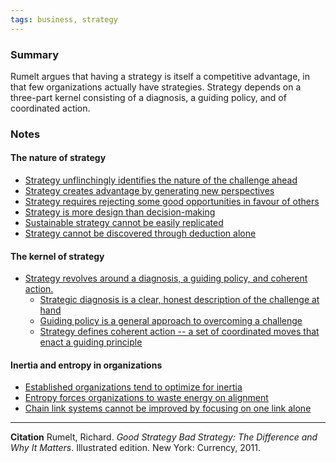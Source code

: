 ```yaml
---
tags: business, strategy
---
```


### Summary

Rumelt argues that having a strategy is itself a competitive advantage, in that few organizations actually have strategies. Strategy depends on a three-part kernel consisting of a diagnosis, a guiding policy, and of coordinated action.

### Notes

#### The nature of strategy

-   [Strategy unflinchingly identifies the nature of the challenge ahead](https://publish.obsidian.md/mobydiction/notes/Strategy+unflinchingly+identifies+the+nature+of+the+challenge+ahead)
-   [Strategy creates advantage by generating new perspectives](https://publish.obsidian.md/mobydiction/notes/Strategy+creates+advantage+by+generating+new+perspectives)
-   [Strategy requires rejecting some good opportunities in favour of others](https://publish.obsidian.md/mobydiction/notes/Strategy+requires+rejecting+some+good+opportunities+in+favour+of+others)
-   [Strategy is more design than decision-making](https://publish.obsidian.md/mobydiction/notes/Strategy+is+more+design+than+decision-making)
-   [Sustainable strategy cannot be easily replicated](https://publish.obsidian.md/mobydiction/notes/Sustainable+strategy+cannot+be+easily+replicated)
-   [Strategy cannot be discovered through deduction alone](https://publish.obsidian.md/mobydiction/notes/Strategy+cannot+be+discovered+through+deduction+alone)

#### The kernel of strategy

-   [Strategy revolves around a diagnosis, a guiding policy, and coherent action.](https://publish.obsidian.md/mobydiction/notes/Strategy+revolves+around+a+diagnosis%2C+a+guiding+policy%2C+and+coherent+action.)
    -   [Strategic diagnosis is a clear, honest description of the challenge at hand](https://publish.obsidian.md/mobydiction/notes/Strategic+diagnosis+is+a+clear%2C+honest+description+of+the+challenge+at+hand)
    -   [Guiding policy is a general approach to overcoming a challenge](https://publish.obsidian.md/mobydiction/notes/Guiding+policy+is+a+general+approach+to+overcoming+a+challenge)
    -   [Strategy defines coherent action -- a set of coordinated moves that enact a guiding principle](https://publish.obsidian.md/mobydiction/notes/Strategy+defines+coherent+action+--+a+set+of+coordinated+moves+that+enact+a+guiding+principle)

#### Inertia and entropy in organizations

-   [Established organizations tend to optimize for inertia](https://publish.obsidian.md/mobydiction/notes/Established+organizations+tend+to+optimize+for+inertia)
-   [Entropy forces organizations to waste energy on alignment](https://publish.obsidian.md/mobydiction/notes/Entropy+forces+organizations+to+waste+energy+on+alignment)
-   [Chain link systems cannot be improved by focusing on one link alone](https://publish.obsidian.md/mobydiction/notes/Chain+link+systems+cannot+be+improved+by+focusing+on+one+link+alone)

---

**Citation**
Rumelt, Richard. _Good Strategy Bad Strategy: The Difference and Why It Matters_. Illustrated edition. New York: Currency, 2011.
